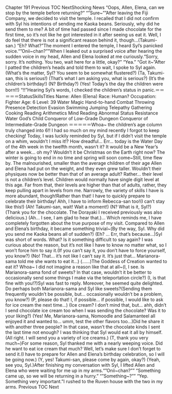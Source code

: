 Chapter 191 Previous TOC NextShocking News “Oops, Allen, Elena, can we stop by the temple before returning?” “”Sure~””After leaving the Fiji Company, we decided to visit the temple. I recalled that I did not confirm with Syl his intentions of sending me Kaoka beans. Seriously, why did he send them to me? A bit of time had passed since I made chocolate for the first time, so it’s not like he got interested in it after seeing us eat it. Well, I do feel that there is not a significant reason behind it, though…(Takumi-san.) “Eh? What?”The moment I entered the temple, I heard Syl’s panicked voice.“”Onii~chan?””When I leaked out a surprised voice after hearing the sudden voice in my head, Allen and Elena looked at me curiously.“Sorry, sorry. It’s nothing. You two, wait here for a little, okay?” “Yea.” “Got it~”After I patted the children’s heads and told them to wait, I spoke to Syl again.(What’s the matter, Syl? You seem to be somewhat flustered?) (Ta, Takumi-san, this is serious!) (That’s what I am asking you, what is serious?) (It’s the children’s birthday!) (N? Birthday?) (Yes! Today’s the day the children were born!!) “!!”Hearing Syl’s words, I checked the children’s status in panic.＝＝＝＝＝StatusSkillsTitles Name: Allen (Elena) Race: Human? Occupation: Fighter Age: 6 Level: 39 Water Magic Hand-to-hand Combat Throwing Presence Detection Evasion Swimming Jumping Telepathy Gathering Cooking Reading Arithmetics Mind Reading Abnormal Status Resistance Water God’s Child Conqueror of Low-Grade Dungeon Conqueror of Intermediate-Grade Dungeon ＝＝＝＝＝Whoa~ the children’s age column truly changed into 6!! I had so much on my mind recently I forgot to keep checking! Today, I was luckily reminded by Syl, but if I didn’t visit the temple on a whim, wouldn’t I miss it!? How dreadful… Err… today is the Water Day of the 4th week in the twelfth month, wasn’t it? It would be a New Year’s after a week… oh my? Wouldn’t it be Christmas on the Earth right now? The winter is going to end in no time and spring will soon come~Still, time flew by. The malnourished, smaller than the average children of their age Allen and Elena had put on the weight, and they even grew taller. Wouldn’t their physiques now be better than that of an average adult? Rather… their level is not a children’s level. Children would normally have single digit level at this age. Far from that, their levels are higher than that of adults, rather, they keep pulling apart in levels from me. Narrowly, the variety of skills I have is more abundant, though!Rather than that! I have to quickly prepare to celebrate their birthday! Ahh, I have to inform Rebecca-san too!(I can’t stay like this!) (Ah! Takumi-san, wait! Wait a moment!) (N? What is it, Syl?) (Thank you for the chocolate. The Dorayaki I received previously was also delicious.) (Ah… I see, I am glad to hear that.)… Which reminds me, I have completely forgotten about the true purpose of my visit. Compared to Allen and Elena’s birthday, it became something trivial~(By the way, Syl. Why did you send me Kaoka beans all of sudden?) (Eh? … Err, that’s because…)Syl was short of words. What? Is it something difficult to say again? I was curious about the reason, but it’s not like I have to know no matter what, so I won’t force him to say it.(If you can’t say it, you don’t have to force yourself, you know?) (No! That… it’s not like I can’t say it. It’s just that… Marianora-sama told me she wants to eat it…) (……)The Goddess of Creation wanted to eat it? Whoa~ I did not imagine a reason like that at all~(I, I see. Is Marianora-sama fond of sweets? In that case, wouldn’t it be better to occasionally send some things I make via the teleportation circle?) (I, is that fine with you!?)Syl was fast to reply. Moreover, he seemed quite delighted. Do perhaps both Marianora-sama and Syl like sweets?(Sending them frequently wouldn’t be possible, but… occasionally wouldn’t be a problem, you know?) (P, please do that! I, if possible… if possible, I would like to ask for ice cream the next time…) (Ice cream? I don’t mind that, but… ahh, didn’t I send chocolate ice cream too when I was sending the chocolate? Was it to your liking?) (Yes! Me, Marianora-sama, Nomoodle and Salamanteel all enjoyed it and wanted to… umm, test the other flavors too…)Did he share it with another three people? In that case, wasn’t the chocolate kinds I sent the last time not enough? I was thinking that Syl would eat it all by himself.(All right. I will send you a variety of ice creams.) (T, thank you very much~)For some reason, Syl thanked me with a nearly weeping voice. Did he want to eat ice cream that much? Well, let’s make sure I don’t forget to send it.(I have to prepare for Allen and Elena’s birthday celebration, so I will be going now.) (Y, yes! Takumi-san, please come by again, okay?) (Yeah, see you, Syl.)After finishing my conversation with Syl, I lifted Allen and Elena who were waiting for me up in my arms.“”Onii~chan?”” “Something came up, so we will be returning in a hurry.” “”Something~?”” “Yep. Something very important.”I rushed to the Ruven house with the two in my arms. Previous TOC Next